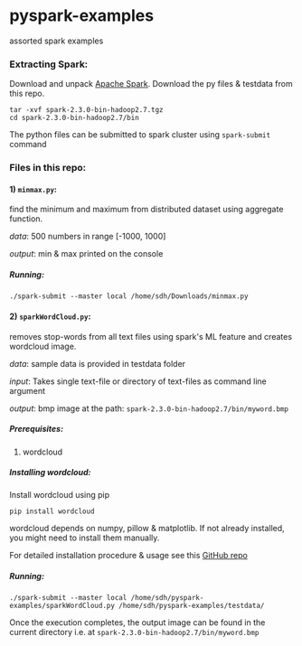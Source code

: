 # pyspark-examples
assorted spark examples

### **Extracting Spark:**
Download and unpack [Apache Spark](https://spark.apache.org/downloads.html). Download the py files & testdata from this repo.
```
tar -xvf spark-2.3.0-bin-hadoop2.7.tgz
cd spark-2.3.0-bin-hadoop2.7/bin
```

The python files can be submitted to spark cluster using `spark-submit` command

### **Files in this repo:**
#### 1) `minmax.py`:
find the minimum and maximum from distributed dataset using aggregate function.

_data_: 500 numbers in range [-1000, 1000]

_output_: min & max printed on the console

##### **Running**:

```./spark-submit --master local /home/sdh/Downloads/minmax.py ```


#### 2) `sparkWordCloud.py`: 
removes stop-words from all text files using spark's ML feature and creates wordcloud image. 

_data_: sample data is provided in testdata folder

_input_: Takes single text-file or directory of text-files as command line argument

_output_: bmp image at the path: `spark-2.3.0-bin-hadoop2.7/bin/myword.bmp`

##### **Prerequisites:**
1) wordcloud

##### **Installing wordcloud:**
Install wordcloud using pip
   
   `pip install wordcloud`
      
   wordcloud depends on numpy, pillow & matplotlib. If not already installed, you might need to install them manually.
   
   For detailed installation procedure & usage see this [GitHub repo](https://github.com/amueller/word_cloud)

##### **Running:**

```./spark-submit --master local /home/sdh/pyspark-examples/sparkWordCloud.py /home/sdh/pyspark-examples/testdata/```

Once the execution completes, the output image can be found in the current directory i.e. at `spark-2.3.0-bin-hadoop2.7/bin/myword.bmp`

